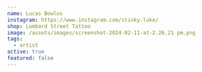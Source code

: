 ```yaml
---
name: Lucas Bowlus
instagram: https://www.instagram.com/stinky.luke/
shop: Lombard Street Tattoo
image: /assets/images/screenshot-2024-02-11-at-2.26.21 pm.png
tags:
  - artist
active: true
featured: false
---
```

